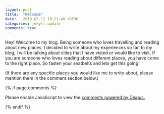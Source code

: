 ```yaml
---
layout: post
title:  "Welcome"
date:   2018-03-12 10:21:40 +0530
categories: jekyll update
comments: true
---
```

Hey! Welcome to my blog. 
Being someone who loves travelling and reading about new places, I decided to write about my experiences so far.
 In my blog, I will be talking about cities that I have visted or would like to visit. If you are someone who loves reading about different places, you have come to the right place. So fasten your seatbelts and lets get this going!



(If there are any specific places you would like me to write about, please mention them in the comment section below.)


{% if page.comments %}

<div id="disqus_thread"></div>
<script>

/**
*  RECOMMENDED CONFIGURATION VARIABLES: EDIT AND UNCOMMENT THE SECTION BELOW TO INSERT DYNAMIC VALUES FROM YOUR PLATFORM OR CMS.
*  LEARN WHY DEFINING THESE VARIABLES IS IMPORTANT: https://disqus.com/admin/universalcode/#configuration-variables*/
/*
var disqus_config = function () {
this.page.url = PAGE_URL;  // Replace PAGE_URL with your page's canonical URL variable
this.page.identifier = PAGE_IDENTIFIER; // Replace PAGE_IDENTIFIER with your page's unique identifier variable
};
*/
(function() { // DON'T EDIT BELOW THIS LINE
var d = document, s = d.createElement('script');
s.src = 'https://sarafshreya-github-io.disqus.com/embed.js';
s.setAttribute('data-timestamp', +new Date());
(d.head || d.body).appendChild(s);
})();
</script>
<noscript>Please enable JavaScript to view the <a href="https://disqus.com/?ref_noscript">comments powered by Disqus.</a></noscript>

{% endif %}